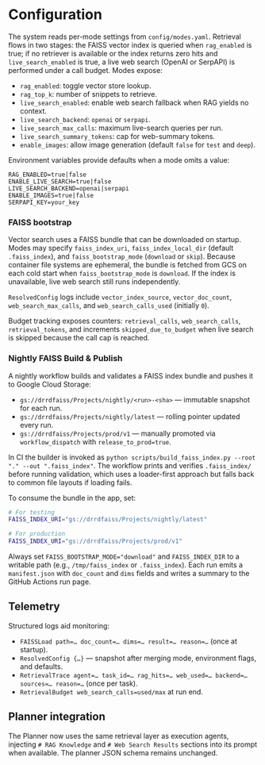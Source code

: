 # Configuration

The system reads per-mode settings from `config/modes.yaml`. Retrieval flows in two stages: the FAISS vector index is queried when `rag_enabled` is true; if no retriever is available or the index returns zero hits and `live_search_enabled` is true, a live web search (OpenAI or SerpAPI) is performed under a call budget. Modes expose:

- `rag_enabled`: toggle vector store lookup.
- `rag_top_k`: number of snippets to retrieve.
- `live_search_enabled`: enable web search fallback when RAG yields no context.
- `live_search_backend`: `openai` or `serpapi`.
- `live_search_max_calls`: maximum live-search queries per run.
- `live_search_summary_tokens`: cap for web-summary tokens.
- `enable_images`: allow image generation (default `false` for `test` and `deep`).

Environment variables provide defaults when a mode omits a value:

```
RAG_ENABLED=true|false
ENABLE_LIVE_SEARCH=true|false
LIVE_SEARCH_BACKEND=openai|serpapi
ENABLE_IMAGES=true|false
SERPAPI_KEY=your_key
```

### FAISS bootstrap

Vector search uses a FAISS bundle that can be downloaded on startup. Modes may specify `faiss_index_uri`, `faiss_index_local_dir` (default `.faiss_index`), and `faiss_bootstrap_mode` (`download` or `skip`). Because container file systems are ephemeral, the bundle is fetched from GCS on each cold start when `faiss_bootstrap_mode` is `download`. If the index is unavailable, live web search still runs independently.

`ResolvedConfig` logs include `vector_index_source`, `vector_doc_count`, `web_search_max_calls`, and `web_search_calls_used` (initially `0`).

Budget tracking exposes counters: `retrieval_calls`, `web_search_calls`, `retrieval_tokens`, and increments `skipped_due_to_budget` when live search is skipped because the call cap is reached.

### Nightly FAISS Build & Publish

A nightly workflow builds and validates a FAISS index bundle and pushes it to Google Cloud Storage:

- `gs://drrdfaiss/Projects/nightly/<run>-<sha>` — immutable snapshot for each run.
- `gs://drrdfaiss/Projects/nightly/latest` — rolling pointer updated every run.
- `gs://drrdfaiss/Projects/prod/v1` — manually promoted via `workflow_dispatch` with `release_to_prod=true`.

In CI the builder is invoked as `python scripts/build_faiss_index.py --root "." --out ".faiss_index"`. The workflow prints and
verifies `.faiss_index/` before running validation, which uses a loader-first approach but falls back to common file layouts if
loading fails.

To consume the bundle in the app, set:

```bash
# For testing
FAISS_INDEX_URI="gs://drrdfaiss/Projects/nightly/latest"

# For production
FAISS_INDEX_URI="gs://drrdfaiss/Projects/prod/v1"
```

Always set `FAISS_BOOTSTRAP_MODE="download"` and `FAISS_INDEX_DIR` to a writable path (e.g., `/tmp/faiss_index` or `.faiss_index`).
Each run emits a `manifest.json` with `doc_count` and `dims` fields and writes a summary to the GitHub Actions run page.

## Telemetry

Structured logs aid monitoring:

- `FAISSLoad path=… doc_count=… dims=… result=… reason=…` (once at startup).
- `ResolvedConfig {…}` — snapshot after merging mode, environment flags, and defaults.
- `RetrievalTrace agent=… task_id=… rag_hits=… web_used=… backend=… sources=… reason=…` (once per task).
- `RetrievalBudget web_search_calls=used/max` at run end.

## Planner integration

The Planner now uses the same retrieval layer as execution agents, injecting `# RAG Knowledge` and `# Web Search Results` sections into its prompt when available. The planner JSON schema remains unchanged.
